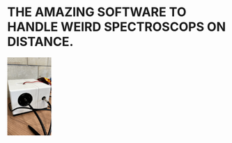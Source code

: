 # THE AMAZING SOFTWARE TO HANDLE WEIRD SPECTROSCOPS ON DISTANCE.
<img src="guwno.jpg" width=20% height=20%>
